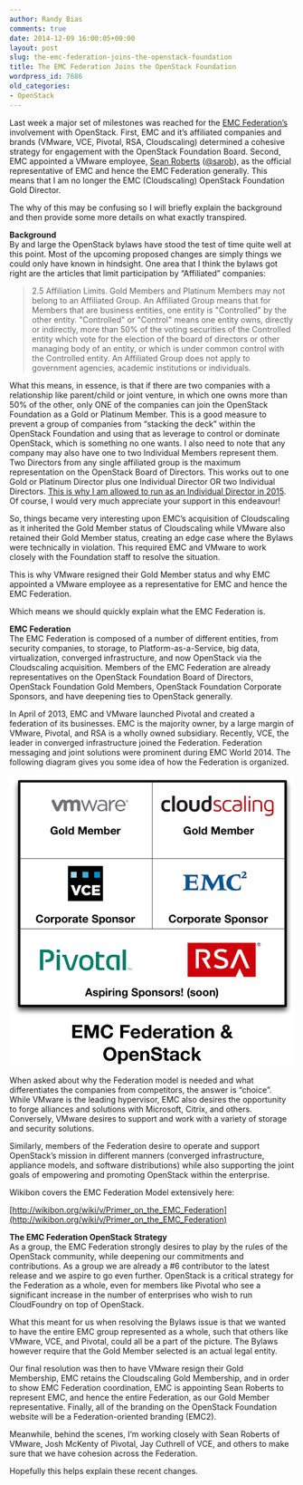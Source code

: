 ```yaml
---
author: Randy Bias
comments: true
date: 2014-12-09 16:00:05+00:00
layout: post
slug: the-emc-federation-joins-the-openstack-foundation
title: The EMC Federation Joins the OpenStack Foundation
wordpress_id: 7686
old_categories:
- OpenStack
---
```





Last week a major set of milestones was reached for the [EMC Federation’s](http://emcfederation.com) involvement with OpenStack. First, EMC and it’s affiliated companies and brands (VMware, VCE, Pivotal, RSA, Cloudscaling) determined a cohesive strategy for engagement with the OpenStack Foundation Board. Second, EMC appointed a VMware employee, [Sean Roberts](https://www.linkedin.com/in/sarob) ([@sarob](http://twitter.com/sarob)), as the official representative of EMC and hence the EMC Federation generally. This means that I am no longer the EMC (Cloudscaling) OpenStack Foundation Gold Director.




The why of this may be confusing so I will briefly explain the background and then provide some more details on what exactly transpired.




**Background**  
By and large the OpenStack bylaws have stood the test of time quite well at this point. Most of the upcoming proposed changes are simply things we could only have known in hindsight. One area that I think the bylaws got right are the articles that limit participation by “Affiliated” companies:






> 
> 2.5 Affiliation Limits. Gold Members and Platinum Members may not belong to an Affiliated Group. An Affiliated Group means that for Members that are business entities, one entity is "Controlled" by the other entity. "Controlled" or "Control" means one entity owns, directly or indirectly, more than 50% of the voting securities of the Controlled entity which vote for the election of the board of directors or other managing body of an entity, or which is under common control with the Controlled entity. An Affiliated Group does not apply to government agencies, academic institutions or individuals.
> 





What this means, in essence, is that if there are two companies with a relationship like parent/child or joint venture, in which one owns more than 50% of the other, only ONE of the companies can join the OpenStack Foundation as a Gold or Platinum Member. This is a good measure to prevent a group of companies from “stacking the deck” within the OpenStack Foundation and using that as leverage to control or dominate OpenStack, which is something no one wants. I also need to note that any company may also have one to two Individual Members represent them. Two Directors from any single affiliated group is the maximum representation on the OpenStack Board of Directors. This works out to one Gold or Platinum Director plus one Individual Director OR two Individual Directors. [This is why I am allowed to run as an Individual Director in 2015](http://www.openstack.org/election/2015-individual-director-election/ ). Of course, I would very much appreciate your support in this endeavour!




So, things became very interesting upon EMC’s acquisition of Cloudscaling as it inherited the Gold Member status of Cloudscaling while VMware also retained their Gold Member status, creating an edge case where the Bylaws were technically in violation. This required EMC and VMware to work closely with the Foundation staff to resolve the situation.




This is why VMware resigned their Gold Member status and why EMC appointed a VMware employee as a representative for EMC and hence the EMC Federation.




Which means we should quickly explain what the EMC Federation is.




**EMC Federation**  
The EMC Federation is composed of a number of different entities, from security companies, to storage, to Platform-as-a-Service, big data, virtualization, converged infrastructure, and now OpenStack via the Cloudscaling acquisition. Members of the EMC Federation are already representatives on the OpenStack Foundation Board of Directors, OpenStack Foundation Gold Members, OpenStack Foundation Corporate Sponsors, and have deepening ties to OpenStack generally.




In April of 2013, EMC and VMware launched Pivotal and created a federation of its businesses. EMC is the majority owner, by a large margin of VMware, Pivotal, and RSA is a wholly owned subsidiary. Recently, VCE, the leader in converged infrastructure joined the Federation. Federation messaging and joint solutions were prominent during EMC World 2014. The following diagram gives you some idea of how the Federation is organized.




[![EMCFederation-and-OpenStack-Diagram](/assets/media/2014/12/EMCFederation-and-OpenStack-Diagram.png)](/assets/media/2014/12/EMCFederation-and-OpenStack-Diagram.png)




When asked about why the Federation model is needed and what differentiates the companies from competitors, the answer is “choice”. While VMware is the leading hypervisor, EMC also desires the opportunity to forge alliances and solutions with Microsoft, Citrix, and others. Conversely, VMware desires to support and work with a variety of storage and security solutions.




Similarly, members of the Federation desire to operate and support OpenStack’s mission in different manners (converged infrastructure, appliance models, and software distributions) while also supporting the joint goals of empowering and promoting OpenStack within the enterprise.




Wikibon covers the EMC Federation Model extensively here:




[http://wikibon.org/wiki/v/Primer_on_the_EMC_Federation](http://wikibon.org/wiki/v/Primer_on_the_EMC_Federation)




**The EMC Federation OpenStack Strategy**  
As a group, the EMC Federation strongly desires to play by the rules of the OpenStack community, while deepening our commitments and contributions. As a group we are already a #6 contributor to the latest release and we aspire to go even further. OpenStack is a critical strategy for the Federation as a whole, even for members like Pivotal who see a significant increase in the number of enterprises who wish to run CloudFoundry on top of OpenStack.




What this meant for us when resolving the Bylaws issue is that we wanted to have the entire EMC group represented as a whole, such that others like VMware, VCE, and Pivotal, could all be a part of the picture. The Bylaws however require that the Gold Member selected is an actual legal entity.




Our final resolution was then to have VMware resign their Gold Membership, EMC retains the Cloudscaling Gold Membership, and in order to show EMC Federation coordination, EMC is appointing Sean Roberts to represent EMC, and hence the entire Federation, as our Gold Member representative. Finally, all of the branding on the OpenStack Foundation website will be a Federation-oriented branding (EMC2).




Meanwhile, behind the scenes, I’m working closely with Sean Roberts of VMware, Josh McKenty of Pivotal, Jay Cuthrell of VCE, and others to make sure that we have cohesion across the Federation.




Hopefully this helps explain these recent changes.



